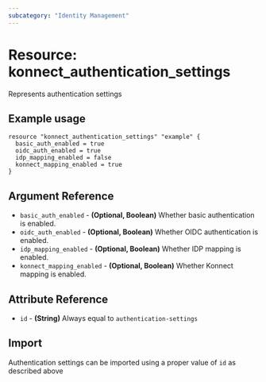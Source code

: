 ```yaml
---
subcategory: "Identity Management"
---
```

# Resource: konnect_authentication_settings
Represents authentication settings
## Example usage
```hcl
resource "konnect_authentication_settings" "example" {
  basic_auth_enabled = true
  oidc_auth_enabled = true
  idp_mapping_enabled = false
  konnect_mapping_enabled = true
}
```
## Argument Reference
* `basic_auth_enabled` - **(Optional, Boolean)** Whether basic authentication is enabled.
* `oidc_auth_enabled` - **(Optional, Boolean)** Whether OIDC authentication is enabled.
* `idp_mapping_enabled` - **(Optional, Boolean)** Whether IDP mapping is enabled.
* `konnect_mapping_enabled` - **(Optional, Boolean)** Whether Konnect mapping is enabled.
## Attribute Reference
* `id` - **(String)** Always equal to `authentication-settings`
## Import
Authentication settings can be imported using a proper value of `id` as described above
